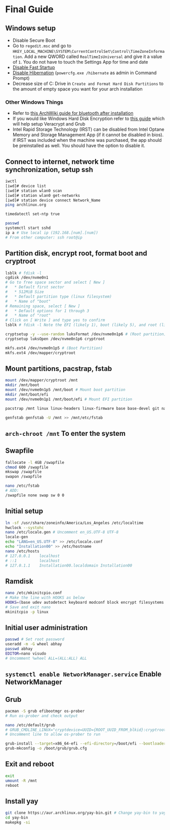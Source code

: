 # Final Guide

## Windows setup
* Disable Secure Boot
* Go to `regedit.msc` and go to `HKEY_LOCAL_MACHINE\SYSTEM\CurrentControlSet\Control\TimeZoneInformation`. Add a new QWORD called `RealTimeIsUniversal` and give it a value of `1`. You do not have to touch the Settings App for time and date
* [Disable Fast Startup](https://www.lifewire.com/disable-fast-startup-in-windows-10-5094422)
* [Disable Hibernation](https://docs.microsoft.com/en-us/troubleshoot/windows-client/deployment/disable-and-re-enable-hibernation) (`powercfg.exe /hibernate` as admin in Command Prompt)
* Decrease size of C: Drive in `Create and Format Hard Disk Partitions` to the amount of empty space you want for your arch installation

### Other Windows Things
* Refer to [this ArchWiki guide for bluetooth after installation](https://wiki.archlinux.org/title/Bluetooth#Dual_boot_pairing)
* If you would like Windows Hard Disk Encryption refer to [this guide](https://octetz.com/docs/2020/2020-2-16-arch-windows-install/) which will help setup Veracrypt and Grub
* Intel Rapid Storage Technology (IRST) can be disabled from Intel Optane Memory and Storage Management App (if it cannot be disabled in bios). if IRST was included when the machine was purchased, the app should be preinstalled as well. You should have the option to disable it.

## Connect to internet, network time synchronization, setup ssh
```bash
iwctl
[iwd]# device list
[iwd]# station wlan0 scan
[iwd]# station wlan0 get-networks
[iwd]# station device connect Network_Name
ping archlinux.org

timedatectl set-ntp true

passwd
systemctl start sshd
ip a # Use local ip (192.168.[num].[num])
# From other computer: ssh root@ip
```

## Partition disk, encrypt root, format boot and cryptroot
```bash
lsblk # fdisk -l
cgdisk /dev/nvme0n1
# Go to free space sector and select [ New ]
#   * Default first sector
#   * 512MiB Size
#   * Default partition type (linux filesystem)
#   * Name of "boot"
# Remaining space, select [ New ]
#   * Default options for 1 through 3
#   * Name of "root"
# Click on [ Write ] and type yes to confirm
lsblk # fdisk -l Note the EFI (likely 1), boot (likely 5), and root (likely 6)

cryptsetup -y --use-random luksFormat /dev/nvme0n1p6 # (Root partition)
cryptsetup luksOpen /dev/nvme0n1p6 cryptroot

mkfs.ext4 /dev/nvme0n1p5 # (Boot Partition)
mkfs.ext4 /dev/mapper/cryptroot
```

## Mount partitions, pacstrap, fstab
```bash
mount /dev/mapper/cryptroot /mnt
mkdir /mnt/boot
mount /dev/nvme0n1p5 /mnt/boot # Mount boot partition
mkdir /mnt/boot/efi
mount /dev/nvme0n1p1 /mnt/boot/efi # Mount EFI partition

pacstrap /mnt linux linux-headers linux-firmware base base-devel git nano mesa intel-media-driver libinput pipewire wireplumber pacman-contrib reflector networkmanager curl

genfstab genfstab -U /mnt >> /mnt/etc/fstab
```

## `arch-chroot /mnt` To enter the system

## Swapfile
```bash
fallocate -l 4GB /swapfile
chmod 600 /swapfile
mkswap /swapfile
swapon /swapfile

nano /etc/fstab
# ADD:
/swapfile none swap sw 0 0
```

## Initial setup
```bash
ln -sf /usr/share/zoneinfo/America/Los_Angeles /etc/localtime
hwclock --systohc
nano /etc/locale.gen # Uncomment en_US.UTF-8 UTF-8 
locale-gen
echo "LANG=en_US.UTF-8" >> /etc/locale.conf
echo "Installation00" >> /etc/hostname
nano /etc/hosts
# 127.0.0.1    localhost
# ::1          localhost
# 127.0.1.1    Installation00.localdomain Installation00
```

## Ramdisk
```bash
nano /etc/mkinitcpio.conf
# Make the line with HOOKS as below
HOOKS=(base udev autodetect keyboard modconf block encrypt filesystems fsck)
# Save and exit nano
mkinitcpio -p linux
```

## Initial user administration
```bash
passwd # Set root password
useradd -m -G wheel abhay
passwd abhay
EDITOR=nano visudo
# Uncomment %wheel ALL=(ALL:ALL) ALL
```

## `systemctl enable NetworkManager.service` Enable NetworkManager

## Grub
```bash
pacman -S grub efibootmgr os-prober
# Run os-prober and check output

nano /etc/default/grub
# GRUB_CMDLINE_LINUX="cryptdevice=UUID={ROOT_UUID_FROM_blkid}:cryptroot root=/dev/mapper/cryptroot"
# Uncomment line to allow os-prober to run

grub-install --target=x86_64-efi --efi-directory=/boot/efi --bootloader-id=GRUB 
grub-mkconfig -o /boot/grub/grub.cfg 
```

## Exit and reboot
```bash
exit
umount -R /mnt
reboot
```

## Install yay
```bash
git clone https://aur.archlinux.org/yay-bin.git # Change yay-bin to yay if you want to compile yourself
cd yay-bin
makepkg -si
```


